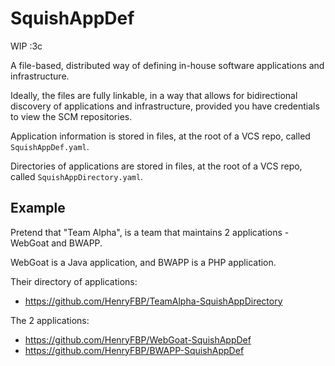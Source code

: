 # SquishAppDef

WIP :3c

A file-based, distributed way of defining in-house software applications and infrastructure.

Ideally, the files are fully linkable, in a way that allows for bidirectional discovery of applications and infrastructure, provided you have credentials to view the SCM repositories.

Application information is stored in files, at the root of a VCS repo, called `SquishAppDef.yaml`.

Directories of applications are stored in files, at the root of a VCS repo, called `SquishAppDirectory.yaml`.

## Example

Pretend that "Team Alpha", is a team that maintains 2 applications - WebGoat and BWAPP.

WebGoat is a Java application, and BWAPP is a PHP application.

Their directory of applications:

- https://github.com/HenryFBP/TeamAlpha-SquishAppDirectory

The 2 applications:

- https://github.com/HenryFBP/WebGoat-SquishAppDef
- https://github.com/HenryFBP/BWAPP-SquishAppDef
